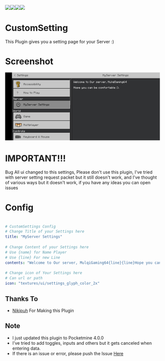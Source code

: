 [![](https://poggit.pmmp.io/shield.state/CustomSetting)](https://poggit.pmmp.io/p/CustomSetting)[![](https://img.shields.io/badge/Using-PMMP-brightgreen.svg)](https://poggit.pmmp.io/p/CustomSetting)[![](https://poggit.pmmp.io/shield.dl.total/CustomSetting)](https://poggit.pmmp.io/p/CustomSetting)[![](https://poggit.pmmp.io/shield.api/CustomSetting)](https://poggit.pmmp.io/p/CustomSetting)

# CustomSetting
This Plugin gives you a setting page for your Server :)

# Screenshot

![Screenshot](https://raw.githubusercontent.com/MulqiGaming64/CustomSetting/master/Screenshot.jpg)

# IMPORTANT!!!
Bug All ui changed to this settings, Please don't use this plugin, I've tried with server setting request packet but it still doesn't work, and I've thought of various ways but it doesn't work, if you have any ideas you can open issues
# Config

``` YAML

# CustomSettings Config
# Change Title of your Settings here
title: "MyServer Settings"

# Change Content of your Settings here
# Use {name} for Name Player
# Use {line} For new Line
contents: "Welcome to Our server, MulqiGaming64{line}{line}Hope you can be comfortable :)."

# Change icon of Your Settings here
# Can url or path
icon: "textures/ui/settings_glyph_color_2x"
```

## Thanks To
 * [Nikipuh](https://github.com/nikipuh) For Making this Plugin

## Note
 * I just updated this plugin to Pocketmine 4.0.0
 * I've tried to add toggles, inputs and others but it gets canceled when entering data.
 * If there is an issue or error, please push the Issue [Here](https://github.com/MulqiGaming64/CustomSetting/pulls)
